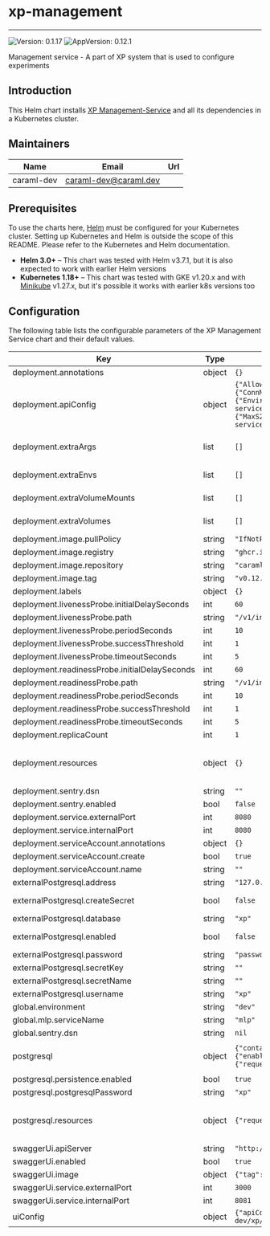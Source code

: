 # xp-management

---
![Version: 0.1.17](https://img.shields.io/badge/Version-0.1.17-informational?style=flat-square)
![AppVersion: 0.12.1](https://img.shields.io/badge/AppVersion-0.12.1-informational?style=flat-square)

Management service - A part of XP system that is used to configure experiments

## Introduction

This Helm chart installs [XP Management-Service](https://github.com/caraml-dev/xp-management-service) and all its dependencies in a Kubernetes cluster.

## Maintainers

| Name | Email | Url |
| ---- | ------ | --- |
| caraml-dev | <caraml-dev@caraml.dev> |  |

## Prerequisites

To use the charts here, [Helm](https://helm.sh/) must be configured for your
Kubernetes cluster. Setting up Kubernetes and Helm is outside the scope of
this README. Please refer to the Kubernetes and Helm documentation.

- **Helm 3.0+** – This chart was tested with Helm v3.7.1, but it is also expected to work with earlier Helm versions
- **Kubernetes 1.18+** – This chart was tested with GKE v1.20.x and with [Minikube](https://github.com/kubernetes/minikube) v1.27.x,
but it's possible it works with earlier k8s versions too

## Configuration

The following table lists the configurable parameters of the XP Management Service chart and their default values.

| Key | Type | Default | Description |
|-----|------|---------|-------------|
| deployment.annotations | object | `{}` | Annotations to add to Management Service pod |
| deployment.apiConfig | object | `{"AllowedOrigins":"*","AuthorizationConfig":{"Enabled":false},"DbConfig":{"ConnMaxIdleTime":"0s","ConnMaxLifetime":"0s","MaxIdleConns":0,"MaxOpenConns":0},"DeploymentConfig":{"EnvironmentType":"dev"},"MlpConfig":{"URL":"http://mlp:8080/v1"},"NewRelicConfig":{"AppName":"xp-management-service","Enabled":false,"License":""},"Port":8080,"SegmenterConfig":{"S2_IDs":{"MaxS2CellLevel":14,"MinS2CellLevel":10}},"SentryConfig":{"DSN":"","Enabled":false,"Labels":{"App":"xp-management-service"}},"XpUIConfig":{"appDirectory":"/app/xp-ui"}}` | XP Management Service server configuration. Please refer to https://github.com/caraml-dev/xp/blob/main/management-service/config/example.yaml for the detailed explanation on XP Management API config options |
| deployment.extraArgs | list | `[]` | List of string containing additional XP Management Service server arguments. For example, multiple "-config" can be specified to use multiple config files |
| deployment.extraEnvs | list | `[]` | List of extra environment variables to add to XP Management Service server container |
| deployment.extraVolumeMounts | list | `[]` | Extra volume mounts to attach to XP Management Service server container. For example to mount the extra volume containing secrets |
| deployment.extraVolumes | list | `[]` | Extra volumes to attach to the Pod. For example, you can mount additional secrets to these volumes |
| deployment.image.pullPolicy | string | `"IfNotPresent"` | Docker image pull policy |
| deployment.image.registry | string | `"ghcr.io"` | Docker registry for XP Management Service image |
| deployment.image.repository | string | `"caraml-dev/xp/xp-management"` | Docker image repository for XP Management Service |
| deployment.image.tag | string | `"v0.12.1-build.1-064655f"` | Docker image tag for XP Management Service |
| deployment.labels | object | `{}` | Labels to attach to the deployment. |
| deployment.livenessProbe.initialDelaySeconds | int | `60` | Liveness probe delay and thresholds |
| deployment.livenessProbe.path | string | `"/v1/internal/live"` | HTTP path for liveness check |
| deployment.livenessProbe.periodSeconds | int | `10` |  |
| deployment.livenessProbe.successThreshold | int | `1` |  |
| deployment.livenessProbe.timeoutSeconds | int | `5` |  |
| deployment.readinessProbe.initialDelaySeconds | int | `60` | Liveness probe delay and thresholds |
| deployment.readinessProbe.path | string | `"/v1/internal/ready"` | HTTP path for readiness check |
| deployment.readinessProbe.periodSeconds | int | `10` |  |
| deployment.readinessProbe.successThreshold | int | `1` |  |
| deployment.readinessProbe.timeoutSeconds | int | `5` |  |
| deployment.replicaCount | int | `1` |  |
| deployment.resources | object | `{}` | Resources requests and limits for XP Management Service. This should be set according to your cluster capacity and service level objectives. Reference: https://kubernetes.io/docs/concepts/configuration/manage-resources-containers/ |
| deployment.sentry.dsn | string | `""` | Sentry DSN value used by both XP Management Service and XP UI |
| deployment.sentry.enabled | bool | `false` |  |
| deployment.service.externalPort | int | `8080` | XP Management Service Kubernetes service port number |
| deployment.service.internalPort | int | `8080` | XP Management Service container port number |
| deployment.serviceAccount.annotations | object | `{}` |  |
| deployment.serviceAccount.create | bool | `true` |  |
| deployment.serviceAccount.name | string | `""` |  |
| externalPostgresql.address | string | `"127.0.0.1"` | Host address for the External postgres |
| externalPostgresql.createSecret | bool | `false` | Enable this if you need the chart to create a secret when you provide the password above. To be used together with password. |
| externalPostgresql.database | string | `"xp"` | External postgres database schema |
| externalPostgresql.enabled | bool | `false` | If you would like to use an external postgres database, enable it here using this |
| externalPostgresql.password | string | `"password"` |  |
| externalPostgresql.secretKey | string | `""` | Secret key in Secret which contains postgresql credentials |
| externalPostgresql.secretName | string | `""` | Secret name which contains credentials to access externalPostgresql |
| externalPostgresql.username | string | `"xp"` | External postgres database user |
| global.environment | string | `"dev"` | Environment of Management Service deployment |
| global.mlp.serviceName | string | `"mlp"` | Global MLP service name |
| global.sentry.dsn | string | `nil` | Global Sentry DSN value |
| postgresql | object | `{"containerPorts":{"postgresql":5432},"enabled":true,"nameOverride":"xp-management-postgresql","persistence":{"enabled":true,"size":"10Gi"},"postgresqlDatabase":"xp","postgresqlPassword":"xp","postgresqlUsername":"xp","resources":{"requests":{"cpu":"100m","memory":"256Mi"}},"tls":{"enabled":false}}` | Postgresql configuration to be applied to XP Management Service's postgresql database deployment Reference: https://artifacthub.io/packages/helm/bitnami/postgresql/10.16.2#parameters |
| postgresql.persistence.enabled | bool | `true` | Persist Postgresql data in a Persistent Volume Claim |
| postgresql.postgresqlPassword | string | `"xp"` | Password for XP Management Service Postgresql database |
| postgresql.resources | object | `{"requests":{"cpu":"100m","memory":"256Mi"}}` | Resources requests and limits for XP Management Service database. This should be set according to your cluster capacity and service level objectives. Reference: https://kubernetes.io/docs/concepts/configuration/manage-resources-containers/ |
| swaggerUi.apiServer | string | `"http://127.0.0.1/v1"` | URL of API server |
| swaggerUi.enabled | bool | `true` |  |
| swaggerUi.image | object | `{"tag":"v3.47.1"}` | Docker tag for Swagger UI https://hub.docker.com/r/swaggerapi/swagger-ui |
| swaggerUi.service.externalPort | int | `3000` | Swagger UI Kubernetes service port number |
| swaggerUi.service.internalPort | int | `8081` | Swagger UI container port number |
| uiConfig | object | `{"apiConfig":{"mlpApiUrl":"/api/v1","xpApiUrl":"/api/xp/v1"},"appConfig":{"docsUrl":[{"href":"https://github.com/caraml-dev/xp/tree/main/docs","label":"XP User Guide"}]},"authConfig":{"oauthClientId":""},"sentryConfig":{}}` | XP UI configuration. |
